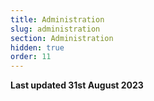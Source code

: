 ```yaml
---
title: Administration
slug: administration
section: Administration
hidden: true
order: 11
---
```


**Last updated 31st August 2023**

